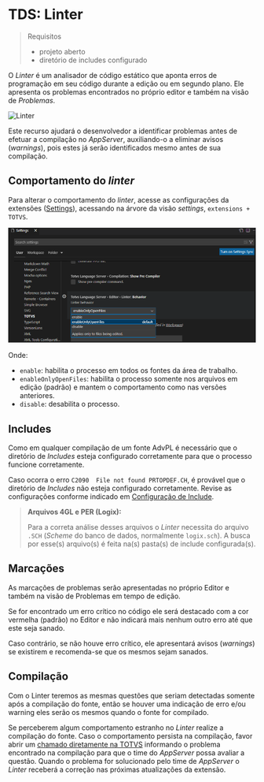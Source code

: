 # TDS: Linter

> Requisitos
>
> - projeto aberto
> - diretório de includes configurado

O _Linter_ é um analisador de código estático que aponta erros de programação em seu código durante a edição ou em segundo plano. Ele apresenta os problemas encontrados no próprio editor e também na visão de _Problemas_.

![Linter](./gifs/Linter.gif)

Este recurso ajudará o desenvolvedor a identificar problemas antes de efetuar a compilação no _AppServer_, auxiliando-o a eliminar avisos (_warnings_), pois estes já serão identificados mesmo antes de sua compilação.

## Comportamento do _linter_

Para alterar o comportamento do _linter_, acesse as configurações da extensões ([Settings](https://code.visualstudio.com/docs/getstarted/settings)), acessando na árvore da visão _settings_, ``extensions + TOTVS``.

![Comportamento do _linter_](./images/linter-settings.png)

Onde:

- ``enable``: habilita o processo em todos os fontes da área de trabalho.
- ``enableOnlyOpenFiles``: habilita o processo somente nos arquivos em edição (padrão) e mantem o comportamento como nas versões anteriores.
- ``disable``: desabilita o processo.

## Includes

Como em qualquer compilação de um fonte AdvPL é necessário que o diretório de _Includes_ esteja configurado corretamente para que o processo funcione corretamente.

Caso ocorra o erro ``C2090  File not found PRTOPDEF.CH``, é provável que o diretório de _Includes_ não esteja configurado corretamente. Revise as configurações conforme indicado em [Configuração de Include](compilation.md#configura%C3%A7%C3%A3o-de-include-busca-de-arquivos-de-defini%C3%A7%C3%A3o).

> **Arquivos 4GL e PER (Logix):**
>
> Para a correta análise desses arquivos o _Linter_ necessita do arquivo ``.SCH`` (_Scheme_ do banco de dados, normalmente ``logix.sch``). A busca por esse(s) arquivo(s) é feita na(s) pasta(s) de include configurada(s).

## Marcações

As marcações de problemas serão apresentadas no próprio Editor e também na visão de Problemas em tempo de edição.

Se for encontrado um erro crítico no código ele será destacado com a cor vermelha (padrão) no Editor e não indicará mais nenhum outro erro até que este seja sanado.

Caso contrário, se não houve erro crítico, ele apresentará avisos (_warnings_) se existirem e recomenda-se que os mesmos sejam sanados.

## Compilação

Com o Linter teremos as mesmas questões que seriam detectadas somente após a compilação do fonte, então se houver uma indicação de erro e/ou warning eles serão os mesmos quando o fonte for compilado.

Se perceberem algum comportamento estranho no _Linter_ realize a compilação do fonte. Caso o comportamento persista na compilação, favor abrir um [chamado diretamente na TOTVS](https://totvscst.zendesk.com/hc/pt-br/#home) informando o problema encontrado na compilação para que o time do _AppServer_ possa avaliar a questão. Quando o problema for solucionado pelo time de _AppServer_ o _Linter_ receberá a correção nas próximas atualizações da extensão.
